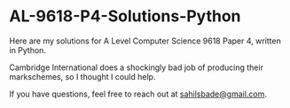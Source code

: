 # AL-9618-P4-Solutions-Python
Here are my solutions for A Level Computer Science 9618 Paper 4, written in Python.

Cambridge International does a shockingly bad job of producing their markschemes, so I thought I could help.

If you have questions, feel free to reach out at sahilsbade@gmail.com.
